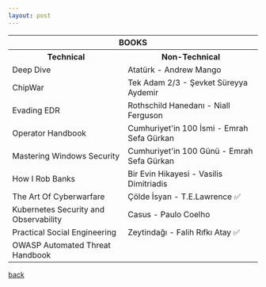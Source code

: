 ```yaml
---
layout: post
---
```

<table style="width:100%">
<tr><th colspan="2"><center>BOOKS</center></th></tr>
<tr>
<th>Technical</th>
<th>Non-Technical</th>
</tr>
<tr>
<td>Deep Dive</td>
<td>Atatürk  - Andrew Mango</td>
</tr>
<tr>
<td>ChipWar</td>
<td>Tek Adam 2/3 - Şevket Süreyya Aydemir</td>
</tr>
<tr>
<td>Evading EDR</td>
<td>Rothschild Hanedanı - Niall Ferguson</td>
</tr>
<tr>
<td>Operator Handbook</td>
<td>Cumhuriyet'in 100 İsmi - Emrah Sefa Gürkan</td>
</tr>
<tr>
<td>Mastering Windows Security</td>
<td>Cumhuriyet'in 100 Günü - Emrah Sefa Gürkan</td>
</tr>
<tr>
<td>How I Rob Banks</td>
<td>Bir Evin Hikayesi - Vasilis Dimitriadis</td>
</tr>
<tr>
<td>The Art Of Cyberwarfare</td>
<td>Çölde İsyan - T.E.Lawrence &#9989;</td>
</tr>
<tr>
<td>Kubernetes Security and Observability</td>
<td>Casus - Paulo Coelho</td>
</tr>
<tr>
<td>Practical Social Engineering</td>
<td>Zeytindağı - Falih Rıfkı Atay &#9989;</td>
</tr>
<tr>
<td>OWASP Automated Threat Handbook</td>
</tr>
</table>

[back](./)